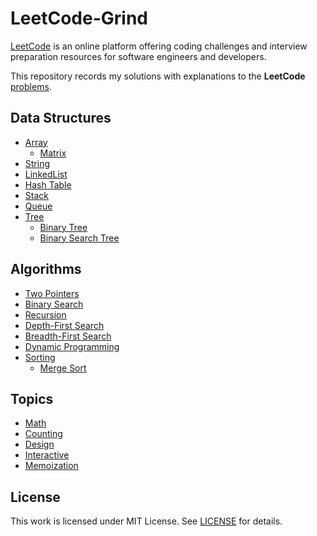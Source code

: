 # LeetCode-Grind

[LeetCode](www.leetcode.com) is an online platform offering coding challenges and interview preparation resources for software engineers and developers.

This repository records my solutions with explanations to the **LeetCode** [problems](https://leetcode.com/problemset/all/).

## Data Structures

- [Array](tags/array.md)
  - [Matrix](tags/matrix.md)
- [String](tags/string.md)
- [LinkedList](tags/linked-list.md)
- [Hash Table](tags/hash-table.md)
- [Stack](tags/stack.md)
- [Queue](tags/queue.md)
- [Tree](tags/tree.md)
  - [Binary Tree](tags/binary-tree.md)
  - [Binary Search Tree](tags/binary-search-tree.md)

## Algorithms

- [Two Pointers](tags/two-pointers.md)
- [Binary Search](tags/binary-search.md)
- [Recursion](tags/recursion.md)
- [Depth-First Search](tags/depth-first-search.md)
- [Breadth-First Search](tags/breadth-first-search.md)
- [Dynamic Programming](tags/dynamic-programming.md)
- [Sorting](tags/sorting.md)
  - [Merge Sort](tags/merge-sort.md)

## Topics

- [Math](tags/math.md)
- [Counting](tags/counting.md)
- [Design](tags/design.md)
- [Interactive](tags/interactive.md)
- [Memoization](tags/memoization.md)

## License

This work is licensed under MIT License. See [LICENSE](LICENSE.md) for details.
